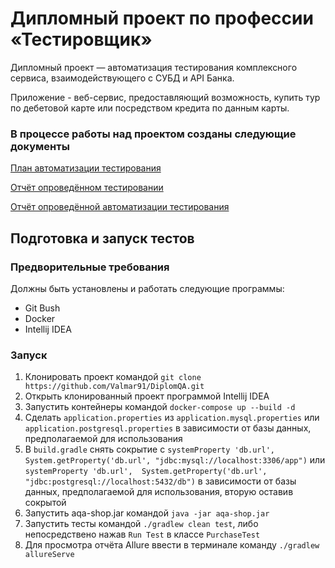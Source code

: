 # Дипломный проект по профессии «Тестировщик»

Дипломный проект — автоматизация тестирования комплексного сервиса, взаимодействующего с СУБД и API Банка.

Приложение - веб-сервис, предоставляющий возможность, купить тур по дебетовой карте или посредством кредита по данным карты.

### В процессе работы над проектом созданы следующие документы

[План автоматизации тестирования](https://github.com/Valmar91/DiplomQA/blob/main/Plan.md)

[Отчёт опроведённом тестировании](https://github.com/Valmar91/DiplomQA/blob/main/Report.md)

[Отчёт опроведённой автоматизации тестирования]()

## Подготовка и запуск тестов

### Предворительные требования

Должны быть установлены и работать следующие программы:
- Git Bush
- Docker
- Intellij IDEA

### Запуск

1) Клонировать проект командой `git clone https://github.com/Valmar91/DiplomQA.git`
2) Открыть клонированный проект программой Intellij IDEA
3) Запустить контейнеры командой `docker-compose up --build -d`
4) Сделать `application.properties` из 
`application.mysql.properties` или `application.postgresql.properties` в зависимости от базы данных, предполагаемой для использования
5) В `build.gradle` снять сокрытие с `systemProperty 'db.url',  System.getProperty('db.url', "jdbc:mysql://localhost:3306/app")` или `systemProperty 'db.url',  System.getProperty('db.url', "jdbc:postgresql://localhost:5432/db")` в зависимости от базы данных, предполагаемой для использования, вторую оставив сокрытой
6) Запустить aqa-shop.jar командой `java -jar aqa-shop.jar`
7) Запустить тесты командой `./gradlew clean test`, либо непосредствено нажав `Run Test` в классе `PurchaseTest`
8) Для просмотра отчёта Allure ввести в терминале команду `./gradlew allureServe`
